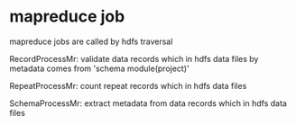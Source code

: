 # mapreduce job
mapreduce jobs are called by hdfs traversal

RecordProcessMr:  validate data records which in hdfs data files by metadata comes from 'schema module(project)'

RepeatProcessMr: count repeat records which in hdfs data files

SchemaProcessMr: extract metadata from data records which in hdfs data files